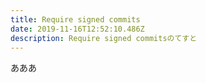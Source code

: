 ```yaml
---
title: Require signed commits
date: 2019-11-16T12:52:10.486Z
description: Require signed commitsのてすと
---
```

あああ
